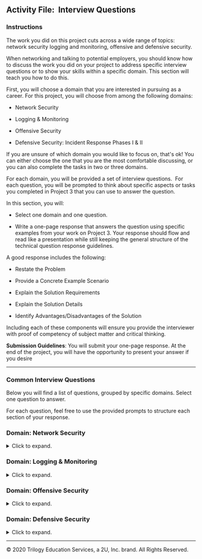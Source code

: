 ## Activity File:  Interview Questions 

### Instructions

The work you did on this project cuts across a wide range of topics: network security logging and monitoring, offensive and defensive security.

When networking and talking to potential employers, you should know how to discuss the work you did on your project to address specific interview questions or to show your skills within a specific domain. This section will teach you how to do this.

First, you will choose a domain that you are interested in pursuing as a career. For this project, you will choose from among the following domains:

- Network Security

- Logging & Monitoring

- Offensive Security

- Defensive Security: Incident Response Phases I & II

If you are unsure of which domain you would like to focus on, that's ok! You can either choose the one that you are the most comfortable discussing, or you can also complete the tasks in two or three domains.

For each domain, you will be provided a set of interview questions.  For each question, you will be prompted to think about specific aspects or tasks you completed in Project 3 that you can use to answer the question.

In this section, you will:

- Select one domain and one question.

- Write a one-page response that answers the question using specific examples from your work on Project 3. Your response should flow and read like a presentation while still keeping the general structure of the technical question response guidelines. 


A good response includes the following: 


- Restate the Problem

- Provide a Concrete Example Scenario

- Explain the Solution Requirements

- Explain the Solution Details

- Identify Advantages/Disadvantages of the Solution​

Including each of these components will ensure you provide the interviewer with proof of competency of subject matter and critical thinking. 

**Submission Guidelines​**: You will submit your one-page response. At the end of the project, you will have the opportunity to present your answer if you desire

---

### Common Interview Questions

Below you will find a list of questions, grouped by specific domains. Select one question to answer. 

For each question, feel free to use the provided prompts to structure each section of your response. 

### Domain: Network Security

<details>
<summary> Click to expand. </summary>

#### Question 1:  Faulty Firewall

"Suppose you have a firewall that's supposed to block SSH connections, but instead lets them through. How would you debug it?"

Make sure each section of your response answers the questions laid out below.

1.  Restate the Problem

2.  Provide a Concrete Example Scenario

    -   In Project 3, which machines were on the network?

    -   Which VMs were servers? Which protocol(s) did they serve?

    -   Which VMs were clients? Which servers did they communicate with?

    -   What network access policies were in place?

1.  Explain the Solution Requirements

    -   If one of your Project 3 VMs accepted SSH connections, what would you assume the source of the error is?

    -   Which general configurations would you double-check?

    -   What actions would you take to test that your new configurations are effective?

1.  Explain the Solution Details

    -   Which specific configurations within the faulty VM would you inspect to investigate the problem?

    -   Which specific settings would you check?

    -   How would you attempt to connect to your VMs to test that your fix is effective?

1.  Identify Advantages and Disadvantages of the Solution

    -   Does your solution guarantee that the Project 3 network is now "immune" to all unauthorized access?

    -   What monitoring controls might you add to ensure that you identify any suspicious authentication attempts and/or failures?

#### Question 2: Unsecured Web Server

"Suppose you find a server running HTTP on port 80, despite compliance guidelines requiring encryption in motion. What do you do?"

1.  Restate the Problem

2.  Provide a Concrete Example Scenario

    -   In Project 3, did you have servers running HTTP on port 80? If so, why was it permissible to do so?

    -   In a "real" deployment, which specific machine would you configure differently? How and why?

1.  Explain the Solution Requirements

    -   Why is running HTTP on port 80 problem?

    -   How would you reconfigure a server to serve HTTP traffic safely?

    -   How does this solution fix the problem?

1.  Explain the Solution Details

    -   Which tools and technologies would you use to implement this solution in Project 3?

    -   How would you specifically use these tools to harden your deployment?

1.  Identify Advantages and Disadvantages of the Solution

    -   Will your solution break clients that used to communicate with the server over port 80?

    -   Do you have to do any work to keep this solution running long-term? Or can you simply "set it and forget it?"

</details>

### Domain: Logging & Monitoring

<details>
<summary> Click to expand. </summary>

#### Question 1: Setting Alerts in a New Monitoring System

"How do you determine which alerts to set in a new monitoring system?"

> Note: In Project 3, you configured a series of alerts based on your knowledge of the tactics used to infiltrate the target machine. This question provides an opportunity to explain how you reasoned through configuring their thresholds and metrics.

1.  Restate the Problem

2.  Provide a Concrete Example Scenario

    -   Describe the network provided for Project 3. Identify the VMs on the network and what they do.

    -   Which VMs had public Internet access?

    -   Which VMs did not have public Internet access?

    -   Which VMs do you expect to receive traffic from the Internet, if any?

    -   Which VMs do you expect to receive traffic from the local network, if any?

    -   Which protocols did you observe on the Project 3 network?

1.  Explain the Solution Requirements

    -   Based on the likely origins, sources, and protocols identified above, which kinds of malicious traffic are most likely to appear on the network?

    -   How would you baseline your network to validate your expectations?

    -   For each type of malicious traffic:

        -   Which metric would you set?

        -   What threshold would you set?

        -   Why?

1.  Explain the Solution Details

    -   Which tools in Project 3 did you use to set these alerts?

    -   Which steps did you take to configure them?

1.  Identify Advantages and Disadvantages of the Solution

    -   Are there any malicious circumstances that the alert(s) discussed above do not address?

#### Question 2: Challenges of Collecting Large Amounts of Log Data

"What are the challenges of collecting huge amounts of log data, and how do security analysts deal with them?"

1.  Restate the Problem

2.  Provide a Concrete Example Scenario

    -   In Project 3, when did you deal with log data?

    -   What kind(s) of data did you investigate?

    -   How much data were you dealing with?

    -   What were you looking for?

1.  Explain the Solution Requirements

    -   What information did you need in order to find what you were looking for?

    -   What tools and data does an analyst use to analyze large amounts of log and find this information?

    -   In Project 3, which tools did you use to analyze log data?

1.  Explain the Solution Details

    -   How did you use these tools to find the log data? Which charts, graphs, or other tools were useful for parsing the logs?

1.  Identify Advantages and Disadvantages of the Solution

    -   What kinds of data did you not inspect during Project 3?

    -   Would your process or conclusions change if you had access to this additional data? If so, how?


#### Question 3: Escalating Security Events

How do you determine if a given security event or alert is important enough for escalation?

1.  Restate the Problem

2.  Provide a Concrete Example Scenario

    -   What kinds of alerts did you set in Project 3?

    -   Did these alerts fire as expected when tested?

    -   Which specific test events did you use to generate alerts?

1.  Explain the Solution Requirements

    -   What kind of malicious activity does each alert suggest?

    -   How would you address each kind of malicious activity?

    -   Is this mitigation technique within the scope of a SOC Analyst, or should it be escalated or delegated?

1.  Explain the Solution Details

    -   How did you use Kibana to find this information?

1.  Identify Advantages and Disadvantages of the Solution

    -   In which circumstances would you not escalate an issue?

    -   How would you respond if you learned that a team member "handled" an issue they should have escalated?

</details>

### Domain: Offensive Security

<details>
<summary> Click to expand. </summary>


#### Question 1: Planning an Engagement

"How do you plan and execute an effective offensive engagement?"

1.  Restate the Problem

2.  Provide a Concrete Example Scenario

    -   In Project 3, which VMs were on the network? What was the purpose of each?

    -   Which of these VMs did you have to infiltrate?

    -   What was your goal in infiltrating each VM?

    -   Which tools did you use to perform the infiltration?

    -   What kinds of security measures, if any, were enabled on the network?

1.  Explain the Solution Requirements

    -   How did you identify your targets?

    -   How did you identify vulnerabilities in each target and which did you exploit?

    -   What did you do after infiltrating?

1.  Explain the Solution Details

    -   Which tools and commands did you use to identify your targets and their vulnerabilities?

    -   Which exploits did you use against these vulnerabilities and how did you deliver them?

    -   How did you achieve your goal after infiltration?

1.  Identify Advantages and Disadvantages of the Solution

    -   Were your methods covert or detectable by monitoring solutions?

    -   How could you achieve your goal with greater stealth?

#### Question 2: Engagement Scope

"What is meant by 'engagement scope', and why is it important?"

1.  Restate the Problem

2.  Provide a Concrete Example Scenario

    -   In Project 3, which VMs were on the network? What was the purpose of each?

    -   Which of these VMs did you intend to infiltrate?

    -   By contrast, which of these VMs were out of scope?

1.  Explain the Solution Requirements

    -   Which VMs did you infiltrate during your engagement?

    -   Which VMs did you avoid during your engagement?

    -   What information could you have gathered by infiltrating the out-of-scope VMs?

1.  Explain the Solution Details

    -   Which tools did you use to identify your targets?

    -   Did this tool affect machines other than your target(s)?

    -   Which tools did you use to identify and exploit vulnerabilities?

    -   Did this tool affect machines other than your target(s)?

    -   Do any of your tools, tactics, or procedures have implications for other machines on the network? For example, clients accessing services that you may have modified?

1.  Identify Advantages and Disadvantages of the Solution

    -   Suppose you perform an engagement and only interact with machines that are in scope. Is it nevertheless possible to disrupt machines that are out of scope? If not, explain why not. If so, provide an example.

#### Question 3: Penetrating & Persisting in a Network

What steps would you take to penetrate a network, and what would you do once you've gained access?

1.  Restate the Problem

2.  Provide a Concrete Example Scenario

    -   In Project 3, which VMs were on the network? What was the purpose of each?

    -   Which of these VMs were you intended to infiltrate?

    -   What were your goals in infiltrating these VMs?

1.  Explain the Solution Requirements

    -   Which VMs did you infiltrate during your engagement?

    -   How did you identify vulnerabilities in each target, and which did you exploit?

    -   What did you do after infiltrating?

    -   Once in, what steps did you take to find what you were looking for?

    -   Did you employ stealth techniques? If so, which?

1.  Explain the Solution Details

    -   Which tools did you use to identify your targets?

    -   Which tools did you use to identify and exploit vulnerabilities?

    -   Which tools did you use post-exploitation to find your flags?

1.  Identify Advantages and Disadvantages of the Solution

    -   Suppose you disconnect from the target and learn that you missed a flag:

    -   How would you reconnect to the target?

    -   How can you create a way to reconnect without having to re-exploit the target?

          Note: This is called installing a backdoor.

</details>

### Domain: Defensive Security

<details>
<summary> Click to expand. </summary>


#### Question 1: Intrusion Detection Systems

"What does an intrusion detection system (IDS) do, and how does it do it?"

1.  Restate the Problem

2.  Provide a Concrete Example Scenario

    -   In Project 3, which logging and monitoring systems were in place?

    -   Which kinds of data did these systems collect?

    -   Which kinds of data did these systems not collect?

1.  Explain the Solution Requirements

    -   What did Kibana do while you performed your engagement on Day 1?

    -   What did you use Kibana for on Day 2?

    -   How did Kibana capture the data that it did?

    -   Hint: Provide the names of the specific packages that collect data.

1.  Explain the Solution Details

    -   Did Kibana collect logs from all machines on the network? If not, which machines did not send logs to Kibana?

    -   How could Kibana be configured to capture some of the data that it did not collect?

    -   Which tools did you use to analyze the data: search, queries, dashboards, etc.?

1.  Identify Advantages and Disadvantages of the Solution

    -   Should all machines on a network be subject to monitoring?

    -   How do you decide which metrics to monitor?

#### Question 2: HIDS vs NIDS

"What is the difference between a HIDS and a NIDS? When would Blue Team operatives use one over the other?"

1.  Restate the Problem

2.  Provide a Concrete Example Scenario

    -   In Project 3, which logging and monitoring systems were in place?

    -   Which kinds of data did these systems collect?

    -   Which kinds of data did these systems not collect?

    -   Do these sorts and sources of data make any of these systems a HIDS or NIDS?

1.  Explain the Solution Requirements

    -   What did Kibana do while you performed your engagement on Day 1?

    -   What did you use Kibana for on Day 2?

    -   Which VMs did Kibana collect data from?

1.  Explain the Solution Details

    -   How, specifically, do you know Kibana is a HIDS or NIDS?

    -   How could Kibana be configured to capture some of the data that it did not collect?

    -   Which tools did you use to analyze the data -- search, queries, dashboards, etc.?

1.  Identify Advantages and Disadvantages of the Solution

    -   Can a network have both HIDS and NIDS?

    -   Should a network have both HIDS and NIDS?

    -   When is it appropriate to use a HIDS?

    -   When is it appropriate to use a NIDS?

#### Question 3: Dashboards

Why are dashboards so important for log analysis?

1.  Restate the Problem

2.  Provide a Concrete Example Scenario

    -   In Project 3, which logging and monitoring systems were in place?

    -   Which kinds of data did these systems collect?

    -   Which kinds of data did these systems not collect?

1.  Explain the Solution Requirements

    -   What did you use Kibana for on Day 2? 

    -   What kinds of data did you look for during your analysis?

    -   Which tools did you use to analyze the data -- search, queries, dashboards, etc.?

    -   Relative to the other tools, how much did you use dashboards and why?

1.  Explain the Solution Details

    -   Which dashboards did you use? Give at least three specific examples, including:

    -   The name of the chart

    -   The type of data on the plot axes (e.g., # of Requests vs Time)

    -   What kind of activity it indicates

    -   Recall the first "interesting" dashboard you examined. What stood out? Which dashboard did it lead you to next?

1.  Identify Advantages/Disadvantages of the Solution

    -   Suppose you couldn't use dashboards. Which tools would you use instead?

    -   Which dashboards were most useful?

    -   Describe at least one dashboard you wish you had, but which does not exist.

</details>

---

© 2020 Trilogy Education Services, a 2U, Inc. brand. All Rights Reserved.  

